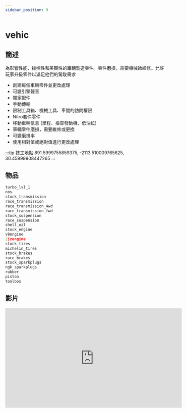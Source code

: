 ```yaml
---
sidebar_position: 9
---
```


# vehic

## 簡述

為影響性能、操控性和美觀性的車輛製造零件。零件磨損，需要機械師維修。允許玩家升級零件以滿足他們的駕駛需求
- 創建每個車輛零件並更改處理
- 可變引擎聲音
- 獨家配件
- 手動傳輸
- 限制工具箱、機械工具、車間的訪問權限
- Nitro套件零件
- 移動車輛信息 (里程、檢查發動機、低油位)
- 車輛零件磨損，需要維修或更換
- 可變磨損率
- 使用相對值或絕對值進行更改處理

:::tip 技工地點
891.5999755859375, -2113.510009765625, 30.45999908447265
:::

## 物品

```jsx title="ox_inventory/data/items.lua"
turbo_lvl_1
nos
stock_transmission
race_transmission
race_transmission_4wd
race_transmission_fwd
stock_suspension
race_suspension
shell_oil
stock_engine
v8engine
2jzengine
stock_tires
michelin_tires
stock_brakes
race_brakes
stock_sparkplugs
ngk_sparkplugs
rubber
piston
toolbox
```

## 影片

<iframe width="560" height="315" src="https://www.youtube.com/embed/alpVhYKwcl8" title="YouTube video player" frameborder="0" allow="accelerometer; autoplay; clipboard-write; encrypted-media; gyroscope; picture-in-picture" allowfullscreen></iframe>